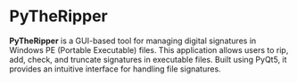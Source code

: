 # PyTheRipper
**PyTheRipper** is a GUI-based tool for managing digital signatures in Windows PE (Portable Executable) files. This application allows users to rip, add, check, and truncate signatures in executable files. Built using PyQt5, it provides an intuitive interface for handling file signatures.
